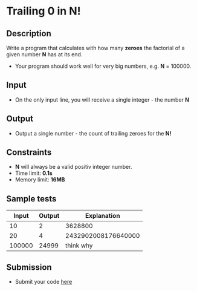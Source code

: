 # Trailing 0 in N!

## Description
Write a program that calculates with how many **zeroes** the factorial of a given number **N** has at its end.
  - Your program should work well for very big numbers, e.g. **N** = 100000.
  
## Input
- On the only input line, you will receive a single integer - the number **N**

## Output
- Output a single number - the count of trailing zeroes for the **N!**

## Constraints
- **N** will always be a valid positiv integer number.
- Time limit: **0.1s**
- Memory limit: **16MB**

## Sample tests

|     Input      |     Output     | Explanation        |
|----------------|----------------|--------------------|
|10              |2               | 3628800            |
|20              |4               | 2432902008176640000|
|100000          |24999           | think why          |

## Submission
- Submit your code [here](http://bgcoder.com/Contests/Compete/Index/312#15)
